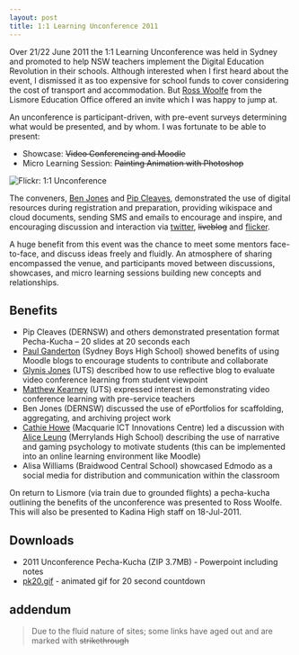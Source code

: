 ```yaml
---
layout: post
title: 1:1 Learning Unconference 2011
---
```


Over 21/22 June 2011 the 1:1 Learning Unconference was held in Sydney and promoted to help NSW teachers implement the Digital Education Revolution in their schools. Although interested when I first heard about the event, I dismissed it as too expensive for school funds to cover considering the cost of transport and accommodation. But [Ross Woolfe](https://www.linkedin.com/in/ross-woolfe-68171494/) from the Lismore Education Office offered an invite which I was happy to jump at.

An unconference is participant-driven, with pre-event surveys determining what would be presented, and by whom. I was fortunate to be able to present:
* Showcase: ~~Video Conferencing and Moodle~~
* Micro Learning Session: ~~Painting Animation with Photoshop~~

![Flickr: 1:1 Unconference](https://live.staticflickr.com/3126/5854347735_5fc7befb97_b.jpg)

The conveners, [Ben Jones](https://www.linkedin.com/in/benpaddlejones/) and [Pip Cleaves](https://www.linkedin.com/in/pipcleaves/), demonstrated the use of digital resources during registration and preparation, providing wikispace and cloud documents, sending SMS and emails to encourage and inspire, and encouraging discussion and interaction via [twitter](http://twitter.com/#!/search?q=%231to1unconf), ~~liveblog~~ and [flicker](http://www.flickr.com/photos/64285039@N04).

A huge benefit from this event was the chance to meet some mentors face-to-face, and discuss ideas freely and fluidly. An atmosphere of sharing encompassed the venue, and participants moved between discussions, showcases, and micro learning sessions building new concepts and relationships.

## Benefits

* Pip Cleaves (DERNSW) and others demonstrated presentation format Pecha-Kucha – 20 slides at 20 seconds each
* [Paul Ganderton](https://www.linkedin.com/in/drpaulganderton/) (Sydney Boys High School) showed benefits of using Moodle blogs to encourage students to contribute and collaborate
* [Glynis Jones](https://www.linkedin.com/in/glynis-jones-0b12aa8/) (UTS) described how to use reflective blog to evaluate video conference learning from student viewpoint
* [Matthew Kearney](https://www.linkedin.com/in/mkearneypost/) (UTS) expressed interest in demonstrating video conference learning with pre-service teachers
* Ben Jones (DERNSW) discussed the use of ePortfolios for scaffolding, aggregating, and archiving project work
* [Cathie Howe](https://www.linkedin.com/in/cathiehowe/) (Macquarie ICT Innovations Centre) led a discussion with [Alice Leung](https://www.linkedin.com/in/aliceleung1/) (Merrylands High School) describing the use of narrative and gaming psychology to motivate students (this can be implemented into an online learning environment like Moodle)
* Alisa Williams (Braidwood Central School) showcased Edmodo as a social media for distribution and communication within the classroom

On return to Lismore (via train due to grounded flights) a pecha-kucha outlining the benefits of the unconference was presented to Ross Woolfe. This will also be presented to Kadina High staff on 18-Jul-2011.

## Downloads
* 2011 Unconference Pecha-Kucha (ZIP 3.7MB) - Powerpoint including notes
* [pk20.gif](../images/pk20.gif) - animated gif for 20 second countdown

## addendum
> Due to the fluid nature of sites; some links have aged out and are marked with ~~strikethrough~~
